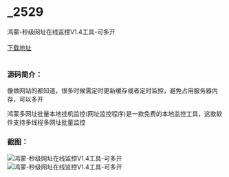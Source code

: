 # _2529
鸿蒙-秒级网址在线监控V1.4工具-可多开
<br/></br>
[下载地址](https://www.uuid2.com/2529.html "下载地址")
<br/></br>
<h3>源码简介：</h3>
<p>像做网站的都知道，很多时候需定时更新缓存或者定时监控，避免占用服务器内存，可以多开<p>
<p>鸿蒙多网址批量本地挂机监控(网址监控程序)是一款免费的本地监控工具，这款软件支持多线程多网址批量监控<p>
<h3>截图：</h3>
<img src="https://www.uuid2.com/wp-content/uploads/img/202112/077f2d2337.png" alt="鸿蒙-秒级网址在线监控V1.4工具-可多开"><img src="https://www.uuid2.com/wp-content/uploads/img/202112/45e167f305.png" alt="鸿蒙-秒级网址在线监控V1.4工具-可多开">
